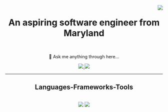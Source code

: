 <img align="right" src="https://visitor-badge.laobi.icu/badge?page_id=ixpra.ixpra" />

<h1 align="center">
    An aspiring software engineer from Maryland
</h1>

<br/>

<div align="center">

💬 Ask me anything through here...

 </div>
 
<div align="center"> 
  <a href="mailto:okaforody000@gmail.com">
    <img src="https://img.shields.io/badge/Gmail-333333?style=for-the-badge&logo=gmail&logoColor=red" />
  </a>
  <a href="https://linkedin.com/in/oderaokafor" target="_blank">
    <img src="https://img.shields.io/badge/LinkedIn-0077B5?style=for-the-badge&logo=linkedin&logoColor=white" target="_blank" />
  </a>
</div>

 <hr/>
 
<h2 align="center"> Languages-Frameworks-Tools </h2>
<br/>
<div align="center">
    <img src="https://skillicons.dev/icons?i=react,html,css,vscode,github,git" />
    <img src="https://skillicons.dev/icons?i=nodejs,python,javascript,typescript,express,firebase,mongodb,c,java,nextjs,mysql,flask" /><br>
</div>
